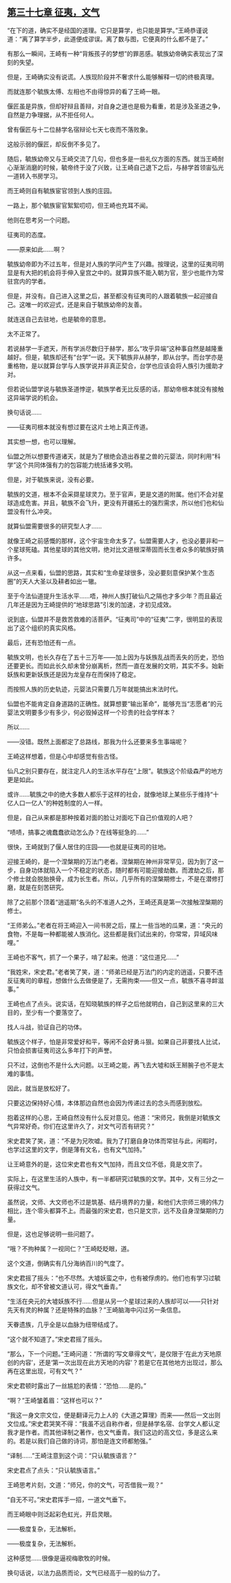 ## [第三十七章 征夷，文气](https://www.xxbiquge.com/11_11207/9205762.html)


  “在下的道，确实不是经国的道理。它只是算学，也只能是算学。”王崎恭谨说道：“离了算学半步，此道便成谬误。离了数与图，它便真的什么都不是了。”

  有那么一瞬间，王崎有一种“背叛孩子的梦想”的罪恶感。毓族幼帝确实表现出了深刻的失望。

  但是，王崎确实没有说谎。人族现阶段并不奢求什么能够解释一切的终极真理。

  而就连那个毓族太傅、左相也不由得惊异的看了王崎一眼。

  偃匠虽是异族，但却好辩且善辩，对自身之道也是极为看重，若是涉及圣道之争，自然是力争理据，从不拒任何人。

  曾有偃匠与十二位赫学名宿辩论七天七夜而不落败象。

  这般示弱的偃匠，却反倒不多见了。

  随后，毓族幼帝又与王崎交流了几句，但也多是一些礼仪方面的东西。就当王崎耐心渐渐消磨的时候，毓帝终于没了兴致，让王崎自己退下之后，与赫学首领宙弘光一道转入书房学习。

  而王崎则自有毓族宦官领到人族的庄园。

  一路上，那个毓族宦官絮絮叨叨，但王崎也充耳不闻。

  他则在思考另一个问题。

  征夷司的态度。

  ——原来如此……啊？

  毓族幼帝即为不过五年，但是对人族的学问产生了兴趣。按理说，这里的征夷司明显是有大把的机会将手伸入皇宫之中的。就算异族不能入朝为官，至少也能作为常驻宫内的学者。

  但是，并没有。自己进入这里之后，甚至都没有征夷司的人跟着毓族一起迎接自己。这唯一的欢迎式，还是来自于毓族幼帝的友善。

  就连送自己去驻地，也是毓帝的意思。

  太不正常了。

  若说赫学一手遮天，所有学派尽数归于赫学，那么“攻乎异端”这种事自然是越隆重越好。但是，毓族却还有“台学”一说。天下毓族非从赫学，即从台学。而台学亦是重格物，是以就算台学与人族学说并非真正契合，台学也应该会将人族引为援助才对。

  但若说仙盟学说与毓族圣道悖逆，毓族学者无比反感的话，那幼帝根本就没有接触这异端学说的机会。

  换句话说……

  ——征夷司根本就没有想过要在这片土地上真正传道。

  其实想一想，也可以理解。

  仙盟之所以想要传道诸天，就是为了根绝会造出吞星之兽的元婴法，同时利用“科学”这个共同体强有力的包容能力统括诸多文明。

  但是，对于毓族来说，没有必要。

  毓族的文道，根本不会采撷星球灵力。至于官声，更是文道的附属。他们不会对星球造成危害。并且，毓族不会飞升，更没有开疆拓土的强烈需求，所以他们也和仙盟没有什么冲突。

  就算仙盟需要很多的研究型人才……

  就像王崎之前感慨的那样，这个宇宙生命太多了。仙盟需要人才，也没必要非和一个星球死磕。其他星球的其他文明，绝对比文道根深蒂固而长生者众多的毓族好搞许多。

  从这一点来看，仙盟的思路，其实和“生命星球很多，没必要刻意保护某个生态圈”的天人大圣以及耕者如出一辙。

  至于今法仙道提升生活水平……唔，神州人族打破仙凡之隔也才多少年？而且最近几年还是因为王崎提供的“地球思路”引发的加速，才初见成效。

  说到底，仙盟并不是救苦救难的活菩萨。“征夷司”中的“征夷”二字，很明显的表现出了这个组织的真实风格。

  最后，还有恐怕还有一点。

  毓族文明，也长久存在了五十三万年——加上因为与妖族乱战而丢失的历史，恐怕还要更长。而如此长久却未曾分崩离析，然而一直在发展的文明，其实不多。始新妖族和更新妖族还是因为龙皇存在而保持了稳定。

  而按照人族的历史轨迹，元婴法只需要几万年就能搞出末法时代。

  仙盟也不能肯定自身道路的正确性。就算想要“输出革命”，能够充当“志愿者”的元婴法文明要多少有多少，何必毁掉这样一个珍贵的社会学样本？

  所以……

  ——没错。既然上面都定了总路线，那我为什么还要来多生事端呢？

  王崎这样想着，但是心中却感觉有些古怪。

  仙凡之别只要存在，就注定凡人的生活水平存在“上限”。毓族这个阶级森严的地方更是如此。

  或许……毓族之中的绝大多数人都乐于这样的社会，就像地球上某些乐于维持“十亿人口一亿人”的种姓制度的人一样。

  但是，自己从来都是那种按着对面的脸让对面吃下自己价值观的人吧？

  “啧啧，搞事之魂蠢蠢欲动怎么办？在线等挺急的……”

  很快，王崎就到了偃人居住的庄园——也就是征夷司的驻地。

  迎接王崎的，是一个涅槃期的万法门老者。涅槃期在神州非常罕见，因为到了这一步，自身功体就陷入一个不稳定的状态，随时都有可能迎接劫数。而渡劫之后，那个修士就会脱胎换骨，成为长生者。所以，几乎所有的涅槃期修士，不是在潜修打磨，就是在刻苦研究。

  除了之前那个顶着“逍遥期”名头的不准道人之外，王崎还真是第一次接触涅槃期的修士。

  “王师弟么。”老者在将王崎迎入一间书房之后，摆上一些当地的瓜果，道：“央元的食物，不是每一种都能被人族消化。这些都是我们试出来的，你常常，异域风味哩。”

  王崎也不客气，抓了一个果子，啃了起来。他道：“这位道兄……”

  “我姓宋，宋史君。”老者笑了笑，道：“师弟已经是万法门的内定的逍遥，只要不违反征夷司的章程，想做什么去做便是了，无需拘束——但又一点，毓族不喜寻衅滋事。”

  王崎也点了点头。说实话，在知晓毓族的样子之后他就明白，自己到这里来的三大目的，至少有一个要落空了。

  找人斗战，验证自己的功体。

  毓族这个样子，怕是非常爱好和平，等闲不会好勇斗狠。如果自己非要找人比试，只怕会损害征夷司这么多年打下的声誉。

  只不过，这倒也不是什么大问题。以王崎之能，再飞去大墟和妖王掰腕子也不是太难的事情。

  因此，就当是放松好了。

  只要这边保持好心情，本体那边自然也会因为传递过去的念头而感到放松。

  抱着这样的心思，王崎自然没有什么反对意见。他道：“宋师兄，我倒是对毓族文气异常好奇。你们在这里许久了，对文气可否有研究？”

  宋史君笑了笑，道：“不是为兄吹嘘。我为了打磨自身功体而常驻与此，闲暇时，也学过这里的文字，倒是薄有文名，也有文气加持。”

  让王崎意外的是，这位宋史君也有文气加持，而且文位不低，竟是文宗了。

  实际上，在这里生活的人族中，有一半都研究过毓族的文学。其中，又有三分之一获得过文气。

  虽然说，文师、大文师也不过是筑基、结丹境界的力量，和他们大宗师三境的伟力相比，连个零头都算不上。而最强的宋史君，也只是文宗，远不及自身涅槃期的力量。

  但是，这也足够说明一些问题了。

  “哦？不拘种属？一视同仁？”王崎眨眨眼，道。

  这个文道，倒确实有几分海纳百川的气度了。

  宋史君摇了摇头：“也不尽然。大墟妖蛮之中，也有被俘虏的。他们也有学习过毓族文化，却不曾被文道认可，得文气垂青。”

  “生活在央元的大墟妖族不行……但是从另一个星球过来的人族却可以——只针对先天有灵的种属？还是特殊的血脉？”王崎脑海中闪过另一条信息。

  天眷遗族，几乎全是以血脉为纽带结成了。

  “这个就不知道了。”宋史君摇了摇头。

  “那么，下一个问题。”王崎问道：“所谓的‘写文章得文气’，是仅限于‘在此方天地原创的内容’，还是‘第一次出现在此方天地的内容’？若是它在其他地方出现过，那么再在这里出现，可有文气？”

  宋史君顿时露出了一丝尴尬的表情：“恐怕……是的。”

  “啊？”王崎皱着眉：“这样也可以？”

  “我这一身文宗文位，便是翻译元力上人的《大道之算理》而来——然后一文出则文位成。”宋史君哭笑不得：“我虽不远自称作者，但是赫学名宿、台学文人都认定我才是作者。而其他译制之著作，也文气垂青。我们这边的高文位，多是这么来的。若是以我们自己做的诗词，那怕是连文师都勉强。”

  “译制……”王崎注意到这个词：“只认毓族语言？”

  宋史君点了点头：“只认毓族语言。”

  王崎思考片刻，文道：“师兄，你的文气，可否借我一观？”

  “自无不可。”宋史君挥手一招，一道文气垂下。

  而王崎眼中则泛起彩色虹光，开启灵眼。

  ——极度复杂，无法解析。

  ——极度复杂，无法解析。

  这种感觉……很像是逼视梅歌牧的时候。

  换句话说，以法力品质而论，文气已经高于一般的仙力了。
